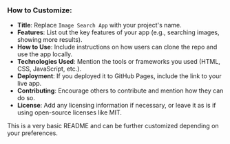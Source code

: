 
### How to Customize:
- **Title**: Replace `Image Search App` with your project's name.
- **Features**: List out the key features of your app (e.g., searching images, showing more results).
- **How to Use**: Include instructions on how users can clone the repo and use the app locally.
- **Technologies Used**: Mention the tools or frameworks you used (HTML, CSS, JavaScript, etc.).
- **Deployment**: If you deployed it to GitHub Pages, include the link to your live app.
- **Contributing**: Encourage others to contribute and mention how they can do so.
- **License**: Add any licensing information if necessary, or leave it as is if using open-source licenses like MIT.

This is a very basic README and can be further customized depending on your preferences.
